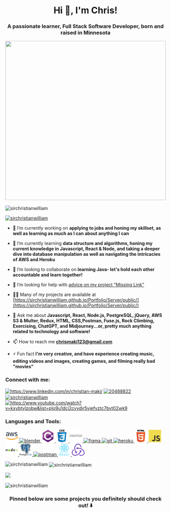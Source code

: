 <h1 align="center">Hi 👋, I'm Chris!</h1>
<h3 align="center">A passionate learner, Full Stack Software Developer, born and raised in Minnesota</h3>
<p> <img src="https://cdn.discordapp.com/attachments/1008571069797507102/1065065679134408755/MelatoninSurvivor_Cool_tech_background_image_for_programmingcod_c703ea83-f5c2-4b64-8ef2-5d4606f4c32d.png" width="100%" height="500px"/> </p>
<p align="left"> <img src="https://komarev.com/ghpvc/?username=sirchristianwilliam&label=Profile%20views&color=0e75b6&style=flat" alt="sirchristianwilliam" /> </p>
<p align="left"> <a href="https://github.com/ryo-ma/github-profile-trophy"><img src="https://github-profile-trophy.vercel.app/?username=sirchristianwilliam" alt="sirchristianwilliam" /></a> </p>

- 🔭 I’m currently working on **applying to jobs and honing my skillset, as well as learning as much as I can about anything I can**

- 🌱 I’m currently learning **data structure and algorithms, honing my current knowledge in Javascript, React & Node, and taking a deeper dive into database manipulation as well as navigating the intricacies of AWS and Heroku**

- 👯 I’m looking to collaborate on **learning Java- let's hold each other accountable and learn together!**

- 🤝 I’m looking for help with [advice on my project "Missing Link"](https://missinglinksolo.herokuapp.com/#/home)

- 👨‍💻 Many of my projects are available at [https://sirchristianwilliam.github.io/Portfolio/Server/public/](https://sirchristianwilliam.github.io/Portfolio/Server/public/)

- 💬 Ask me about **Javascript, React, Node.js, PostgreSQL, jQuery, AWS S3 & Multer, Redux, HTML, CSS,Postman, Fuse.js, Rock Climbing, Exercising, ChatGPT, and Midjourney...or, pretty much anything related to technology and software!**

- 📫 How to reach me **chrismaki123@gmail.com**

<!-- - 📄 Know about my experiences [chrome-extension://efaidnbmnnnibpcajpcglclefindmkaj/https://sirchristianwilliam.github.io/Portfolio/Server/public/images/Christian%20Maki%20Resume.pdf](chrome-extension://efaidnbmnnnibpcajpcglclefindmkaj/https://sirchristianwilliam.github.io/Portfolio/Server/public/images/Christian%20Maki%20Resume.pdf) -->

- ⚡ Fun fact **I'm very creative, and have experience creating music, editing videos and images, creating games, and filming really bad "movies"**

<h3 align="left">Connect with me:</h3>
<p align="left">
<a href="https://linkedin.com/in/https://www.linkedin.com/in/christian-maki/" target="blank"><img align="center" src="https://raw.githubusercontent.com/rahuldkjain/github-profile-readme-generator/master/src/images/icons/Social/linked-in-alt.svg" alt="https://www.linkedin.com/in/christian-maki/" height="30" width="40" /></a>
<a href="https://stackoverflow.com/users/20488822" target="blank"><img align="center" src="https://raw.githubusercontent.com/rahuldkjain/github-profile-readme-generator/master/src/images/icons/Social/stack-overflow.svg" alt="20488822" height="30" width="40" /></a>
<a href="https://kaggle.com/sirchristianwilliam" target="blank"><img align="center" src="https://raw.githubusercontent.com/rahuldkjain/github-profile-readme-generator/master/src/images/icons/Social/kaggle.svg" alt="sirchristianwilliam" height="30" width="40" /></a>
<a href="https://www.youtube.com/c/https://www.youtube.com/watch?v=kxybtylzobw&list=plo9u1dci2cvydjr5vjefvztc7bvt02wk9" target="blank"><img align="center" src="https://raw.githubusercontent.com/rahuldkjain/github-profile-readme-generator/master/src/images/icons/Social/youtube.svg" alt="https://www.youtube.com/watch?v=kxybtylzobw&list=plo9u1dci2cvydjr5vjefvztc7bvt02wk9" height="30" width="40" /></a>
</p>

<h3 align="left">Languages and Tools:</h3>
<p align="left"> <a href="https://aws.amazon.com" target="_blank" rel="noreferrer"> <img src="https://raw.githubusercontent.com/devicons/devicon/master/icons/amazonwebservices/amazonwebservices-original-wordmark.svg" alt="aws" width="40" height="40"/> </a> <a href="https://www.blender.org/" target="_blank" rel="noreferrer"> <img src="https://download.blender.org/branding/community/blender_community_badge_white.svg" alt="blender" width="40" height="40"/> </a> <a href="https://www.w3schools.com/cs/" target="_blank" rel="noreferrer"> <img src="https://raw.githubusercontent.com/devicons/devicon/master/icons/csharp/csharp-original.svg" alt="csharp" width="40" height="40"/> </a> <a href="https://www.w3schools.com/css/" target="_blank" rel="noreferrer"> <img src="https://raw.githubusercontent.com/devicons/devicon/master/icons/css3/css3-original-wordmark.svg" alt="css3" width="40" height="40"/> </a> <a href="https://expressjs.com" target="_blank" rel="noreferrer"> <img src="https://raw.githubusercontent.com/devicons/devicon/master/icons/express/express-original-wordmark.svg" alt="express" width="40" height="40"/> </a> <a href="https://www.figma.com/" target="_blank" rel="noreferrer"> <img src="https://www.vectorlogo.zone/logos/figma/figma-icon.svg" alt="figma" width="40" height="40"/> </a> <a href="https://git-scm.com/" target="_blank" rel="noreferrer"> <img src="https://www.vectorlogo.zone/logos/git-scm/git-scm-icon.svg" alt="git" width="40" height="40"/> </a> <a href="https://heroku.com" target="_blank" rel="noreferrer"> <img src="https://www.vectorlogo.zone/logos/heroku/heroku-icon.svg" alt="heroku" width="40" height="40"/> </a> <a href="https://www.w3.org/html/" target="_blank" rel="noreferrer"> <img src="https://raw.githubusercontent.com/devicons/devicon/master/icons/html5/html5-original-wordmark.svg" alt="html5" width="40" height="40"/> </a> <a href="https://developer.mozilla.org/en-US/docs/Web/JavaScript" target="_blank" rel="noreferrer"> <img src="https://raw.githubusercontent.com/devicons/devicon/master/icons/javascript/javascript-original.svg" alt="javascript" width="40" height="40"/> </a> <a href="https://nodejs.org" target="_blank" rel="noreferrer"> <img src="https://raw.githubusercontent.com/devicons/devicon/master/icons/nodejs/nodejs-original-wordmark.svg" alt="nodejs" width="40" height="40"/> </a> <a href="https://www.postgresql.org" target="_blank" rel="noreferrer"> <img src="https://raw.githubusercontent.com/devicons/devicon/master/icons/postgresql/postgresql-original-wordmark.svg" alt="postgresql" width="40" height="40"/> </a> <a href="https://postman.com" target="_blank" rel="noreferrer"> <img src="https://www.vectorlogo.zone/logos/getpostman/getpostman-icon.svg" alt="postman" width="40" height="40"/> </a> <a href="https://reactjs.org/" target="_blank" rel="noreferrer"> <img src="https://raw.githubusercontent.com/devicons/devicon/master/icons/react/react-original-wordmark.svg" alt="react" width="40" height="40"/> </a> <a href="https://redux.js.org" target="_blank" rel="noreferrer"> <img src="https://raw.githubusercontent.com/devicons/devicon/master/icons/redux/redux-original.svg" alt="redux" width="40" height="40"/> </a> </p>

<p><img align="left" src="https://github-readme-stats.vercel.app/api/top-langs?username=sirchristianwilliam&show_icons=true&locale=en&layout=compact" alt="sirchristianwilliam" /></p>

<p>&nbsp;<img align="center" src="https://github-readme-stats.vercel.app/api?username=sirchristianwilliam&show_icons=true&locale=en" alt="sirchristianwilliam" /></p>

 <a href=""> <img align="center" src="https://github-readme-stats-sigma-five.vercel.app/api/top-langs/?username=SirChristianWilliam&theme=react&line_height=40&hide=css"/> </a>
 
   
 
<p><img align="center" src="https://github-readme-streak-stats.herokuapp.com/?user=sirchristianwilliam&" alt="sirchristianwilliam" /></p>

<h3 align="center">Pinned below are some projects you definitely should check out! ⬇️</h3>

